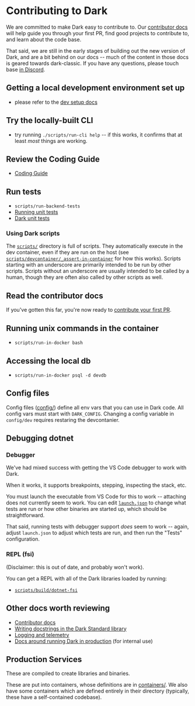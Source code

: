 # Contributing to Dark

We are committed to make Dark easy to contribute to. Our
[contributor docs](https://docs.darklang.com/contributing/getting-started)
will help guide you through your first PR, find good projects to contribute to,
and learn about the code base.

That said, we are still in the early stages of building out the new version of
Dark, and are a bit behind on our docs -- much of the content in those docs is
geared towards dark-classic. If you have any questions, please touch base
[in Discord](https://darklang.com/discord-invite).

## Getting a local development environment set up

- please refer to the [dev setup docs](docs/dev-setup/README.md)

## Try the locally-built CLI

- try running `./scripts/run-cli help`
  -- if this works, it confirms that at least _most_ things are working.

## Review the Coding Guide

- [Coding Guide](/CODING-GUIDE.md)

## Run tests

- `scripts/run-backend-tests`
- [Running unit tests](docs/unittests.md)
- [Dark unit tests](backend/testfiles/README.md)

### Using Dark scripts

The [`scripts/`](/scripts) directory is full of scripts. They automatically execute
in the dev container, even if they are run on the host (see
[`scripts/devcontainer/_assert-in-container`](/scripts/devcontainer/_assert-in-container)
for how this works). Scripts starting with an underscore are primarily intended to be
run by other scripts. Scripts without an underscore are usually intended to be called
by a human, though they are often also called by other scripts as well.

## Read the contributor docs

If you've gotten this far, you're now ready to [contribute your first PR](https://darklang.github.io/docs/contributing/getting-started#first-contribution).

## Running unix commands in the container

- `scripts/run-in-docker bash`

## Accessing the local db

- `scripts/run-in-docker psql -d devdb`

## Config files

Config files ([config/](config)) define all env vars that you can use in Dark code.
All config vars must start with `DARK_CONFIG`. Changing a config variable in
`config/dev` requires restaring the devcontanier.

## Debugging dotnet

### Debugger

We've had mixed success with getting the VS Code debugger to work with Dark.

When it works, it supports breakpoints, stepping, inspecting the stack, etc.

You must launch the executable from VS Code for this to work -- attaching does not
currently seem to work. You can edit [`launch.json`](.vscode/launch.json) to change
what tests are run or how other binaries are started up, which should be straightforward.

That said, running tests with debugger support _does_ seem to work -- again, adjust
`launch.json` to adjust which tests are run, and then run the "Tests" configuration.

### REPL (fsi)

(Disclaimer: this is out of date, and probably won't work).

You can get a REPL with all of the Dark libraries loaded by running:

- [`scripts/build/dotnet-fsi`](scripts/build/dotnet-fsi)

## Other docs worth reviewing

- [Contributor docs](https://docs.darklang.com/contributing/getting-started)
- [Writing docstrings in the Dark Standard library](docs/writing-docstrings.md)
- [Logging and telemetry](docs/logging-and-telemetry.md)
- [Docs around running Dark in production](docs/production) (for internal use)

## Production Services

These are compiled to create libraries and binaries.

These are put into containers, whose definitions are in [containers/](containers). We also
have some containers which are defined entirely in their directory (typically,
these have a self-contained codebase).
